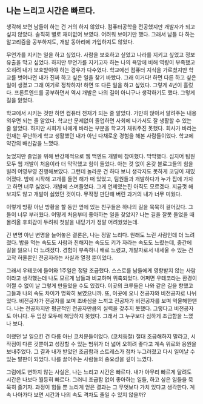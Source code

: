 ## 나는 느리고 시간은 빠르다.

생각해 보면 남들이 하는 건 거의 하지 않았다. 컴퓨터공학을 전공했지만 개발자가 되고 싶지 않았다. 솔직히 별로 재미없어 보였다. 어려워 보이기만 했다. 그래서 남들 다 하는 알고리즘을 공부하지도, 개발 동아리에
가입하지도 않았다.

무언가를 지키는 일을 하고 싶었다. 사람을 보호하고 싶었고 나라를 지키고 싶었고 정보 유출을 막고 싶었다. 하지만 무언가를 지키고자 하는 나의 욕망에 비해 역량이 부족했고 오히려 내가 보호받아야 하는
경우가 다수였다. 학교에선 컴퓨터 지식을 가르쳤지만 학교를 벗어나면 내가 진짜 하고 싶은 일을 찾기 바빴다. 그래 이거다! 하면 다른 하고 싶은 일이 생겼고 그래 여기로 정착하자! 하면 또 다른 일을 하고 싶었다.
그렇게 4년이 흘렀다. 프론트엔드를 공부하면서 역시 개발은 나의 길이 아니구나 생각하기도 했다. 그렇게 길을 잃었다.

학교에서 시키는 것만 하면 컴퓨터 천재가 되는 줄 알았다. 가만히 앉아서 알려주는 내용 외우면 되는 줄 알았다. 학교만 문제없이 졸업하면 사회에 나가서도 잘 생활할 수 있는 줄 알았다. 하지만 사회가 나에게 바라는 부분을
학교가 채워주진 못했다. 회사가 바라는 인재는 무난하게 학교 생활했던 내가 아닌 다채로운 경험을 해본 사람들이었다. 학교에 약간의 배신감을 느꼈다.

늦었지만 졸업을 위해 반강제적으로 웹 백엔드 개발에 참여했다.
막막했다. 심지어 팀원 모두 웹 개발이 처음이라 더 막막했고 힘이 들었다. 아는 것 없이 온갖 블로그들의 힘을 빌려 어영부영 진행해보았다. 그런데 놀라운 건 하다 보니 생각지도 못하게 코딩이 재밌어졌다. 밤에 시작해
고개를 들면 해가 떠 있었고, 팀원들과 개발하다가 누가 집에 가자고 하면 너무 싫었다. 개발에 스며들었다. 그게 언제였는진 아직도 모르겠다. 지금껏 해보지도 않고 개발이 싫었던 것이다. 무작정 판단해 버린 과거의
내가 너무 미웠다.

이렇게 방황 아닌 방황을 할 동안 옆에 있는 친구들은 하나의 길을 묵묵히 걸어갔다. 그들이 너무 부러웠다. 어떻게 처음부터 좋아하는 일을 찾았지? 나는 길을 잘못 들었을 때 몰려올 후회감이
두려워 첫발을 내딛기가 정말 어려웠었는데.

긴 변명 아닌 변명을 늘어놓은 결론은, 나는 정말 느리다. 원래도 느린 사람인데 더 느려졌다. 밥을 먹는 속도도 사람과 친해지는 속도도 키가 자라는 속도도 느렸는데, 중간에 길을 잃으니 더 느려졌다. 경험이
부족하니 배로 느렸고, 개발자로서 내세울 수 있는 건 고작 허울뿐인 전공자라는 사실과 열정 뿐이었다.

그래서 우테코에 들어와 1주일은 정말 조급했다. 스스로를 남들에게 영향받지 않는 사람이라고 생각했는데 나도 모르게 남들과 비교하며 위축되었다. 어쩌면 우테코라는 환경이 어쩔 수 없이 날 그렇게 만들었을 수도
있겠다. 이곳의 크루들은 나와 같은 길을 향했고 그들과 나의 속도 차이가 명확히 보였으니까. 또, 이곳에 오니 전공자와 비전공자로 나뉘었다. 비전공자가 전공자를 보며 조바심을 느끼고 전공자가
비전공자를 보며 억울해한댄다. 나는 전공자지만 평균적인 전공자만큼의 실력을 갖추지 못했다. 그렇다고 비전공자도 아니다. 두 입장 모두에 해당하지 못했다. 그래서 그 누구보다 심하게 조급함을 느꼈나 보다.

이랬던 날 일으킨 건 다름 아닌 코치분들이었다. (코치둥절) 절대 조급해하지 말라고, 시작점이 다른 것뿐이고 성장할 수 있는 범위가 더 넓어 오히려 좋다고 계속 위로와 응원을 보내주었다. 그 결과 내가 받았던
조급함과 스트레스가 점차 누그러졌고 다시 일어날 수 있는 발판이 되었다. 나를 끌어주는 사람들의 중요성을 깊이 느꼈다.

그럼에도 변하지 않는 사실은, 나는 느리고 시간은 빠르다. 내가 아무리 빠르게 달려도 시간은 나보다 월등히 빠르다. 그러니 조급함 없이 좋아하는 일들, 하고 싶은 일들을 묵묵히 즐기자. 과정이 힘들 뿐
느리게 얻은 결과는 그 무엇보다 가치 있다고 생각한다. 계속 나아가다 보면 시간과 나의 속도 격차도 줄일 수 있지 않을까?
